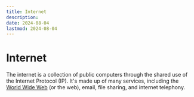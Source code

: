 ```yaml
---
title: Internet
description:
date: 2024-08-04
lastmod: 2024-08-04
---
```


# Internet

The internet is a collection of public computers through the shared use of the Internet Protocol (IP). It's made up of many services, including the [World Wide Web](./World_Wide_Web.md) (or the web), email, file sharing, and internet telephony.
